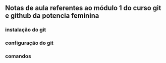## Notas de aula referentes ao módulo 1 do curso git e github da potencia feminina


### instalação do git


### configuração do git


### comandos